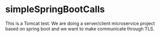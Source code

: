 # simpleSpringBootCalls

This is a Tomcat test. We are doing a server/client microservice project based on spring boot and we want to make communicate through TLS.

